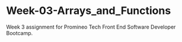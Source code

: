 # Week-03-Arrays_and_Functions

Week 3 assignment for Promineo Tech Front End Software Developer Bootcamp.
